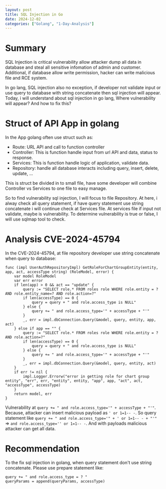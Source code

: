 ```yaml
---
layout: post
title: SQL Injection in Go
date: 2024-12-02
categories: ["Golang", "1-Day-Analysis"]
---
```


# Summary

SQL Injection is critical vulnerability allow attacker dump all data in database and steal all sensitive infomation of admin and customer. Additional, if database allow write permission, hacker can write malicious file and RCE system. 

In go lang, SQL injection also no exception, if developer not validate input or use query to database with string concatenate then sql injection will appear. Today, i will understand about sql injection in go lang, Where vulnerability will appear? And how to fix this?

# Struct of API App in golang

In the App golang often use struct such as: 
- Route: URL API and call to function controller
- Controller: This is function handle input from url API and data, status to response.
- Services: This is function handle logic of application, validate data.
- Repository: handle all database interacts including query, insert, delete, update, ...

This is struct be divided in to small file, have some developer will combine Controller vs Services to one file to easy manage. 

So to find vulnerability sql injection, I will focus to file Repository. At here, i alway check all query statement, if have query statement use string concatenate i will continue check at Services file. At services file if input not validate, maybe is vulnerability. To determine vulnerability is true or false, I will use sqlmap tool to check. 

# Analysis CVE-2024-45794

In the CVE-2024-45794, at file repository developer use string concatenate when query to database: 

```
func (impl UserAuthRepositoryImpl) GetRoleForChartGroupEntity(entity, app, act, accessType string) (RoleModel, error) {
	var model RoleModel
	var err error
	if len(app) > 0 && act == "update" {
		query := "SELECT role.* FROM roles role WHERE role.entity = ? AND role.entity_name=? AND role.action=?"
		if len(accessType) == 0 {
			query = query + " and role.access_type is NULL"
		} else {
			query += " and role.access_type='" + accessType + "'"
		}
		_, err = impl.dbConnection.Query(&model, query, entity, app, act)
	} else if app == "" {
		query := "SELECT role.* FROM roles role WHERE role.entity = ? AND role.action=?"
		if len(accessType) == 0 {
			query = query + " and role.access_type is NULL"
		} else {
			query += " and role.access_type='" + accessType + "'"
		}
		_, err = impl.dbConnection.Query(&model, query, entity, act)
	}
	if err != nil {
		impl.Logger.Errorw("error in getting role for chart group entity", "err", err, "entity", entity, "app", app, "act", act, "accessType", accessType)
	}
	return model, err
}
```

Vulnerability at `query += " and role.access_type='" + accessType + "'"`. Because, attacker can insert malicious payload as `' or 1=1-- -`.
So query statement like `query += " and role.access_type='" + ' or 1=1-- - + "'"` => `and role.access_type='' or 1=1-- -`.
And with payloads malicious attacker can get all data.

# Recommendation
To the fix sql injection in golang, when query statement don't use string concatenate. Please use prepare statement like: 
```
query += " and role.access_type = ? "
queryParams = append(queryParams, accessType)
```

